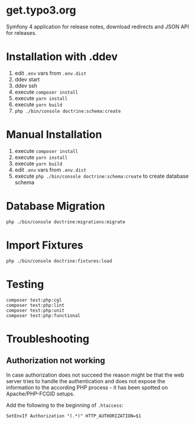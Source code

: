 # get.typo3.org

Symfony 4 application for release notes, download redirects and JSON API for releases.

# Installation with .ddev

1. edit `.env` vars from `.env.dist`
2. ddev start
3. ddev ssh
4. execute `composer install`
5. execute `yarn install`
6. execute `yarn build`
7. `php ./bin/console doctrine:schema:create`

# Manual Installation

1. execute `composer install`
5. execute `yarn install`
6. execute `yarn build`
2. edit `.env` vars from `.env.dist`
3. execute `php ./bin/console doctrine:schema:create` to create database schema

# Database Migration

```
php ./bin/console doctrine:migrations:migrate
```

# Import Fixtures

```
php ./bin/console doctrine:fixtures:load
```

# Testing

```
composer test:php:cgl
composer test:php:lint
composer test:php:unit
composer test:php:functional
```

# Troubleshooting

## Authorization not working

In case authorization does not succeed the reason might be that the web server
tries to handle the authentication and does not expose the information to the
according PHP process - it has been spotted on Apache/PHP-FCGID setups.

Add the following to the beginning of `.htaccess`:

```
SetEnvIf Authorization "(.*)" HTTP_AUTHORIZATION=$1
```
